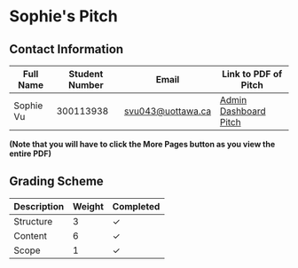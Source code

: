 # Sophie's Pitch

## Contact Information

| Full Name | Student Number | Email | Link to PDF of Pitch |
|------|------|------|------|
| Sophie Vu | 300113938| svu043@uottawa.ca | [Admin Dashboard Pitch](https://github.com/vusophie/SEG4105_term_project/blob/deli1_sophie_300113938_pitch/SEG4105%20-%20Deliverable%201-1.pdf) |

**(Note that you will have to click the More Pages button as you view the entire PDF)**


## Grading Scheme

| Description | Weight | Completed | 
|------|------|------|
| Structure | 3 | &check; |
| Content | 6 | &check; |
| Scope | 1 | &check; |

